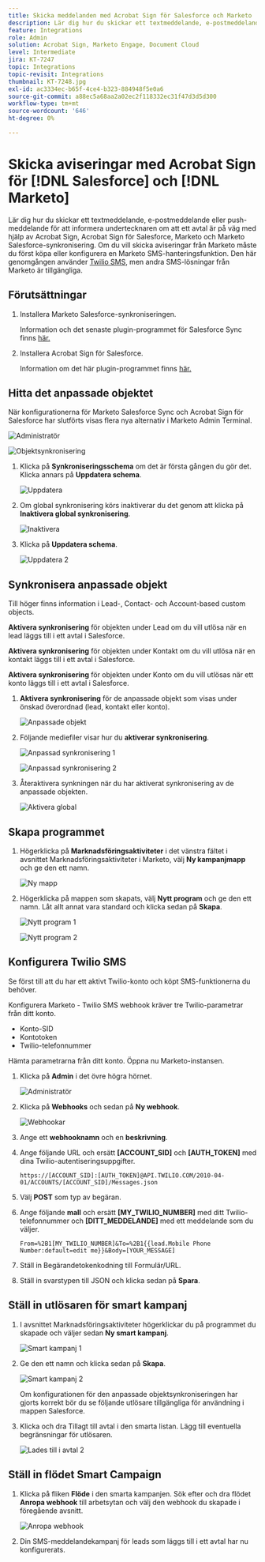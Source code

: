 ```yaml
---
title: Skicka meddelanden med Acrobat Sign för Salesforce och Marketo
description: Lär dig hur du skickar ett textmeddelande, e-postmeddelande eller push-meddelande för att informera undertecknaren om att ett avtal är på väg
feature: Integrations
role: Admin
solution: Acrobat Sign, Marketo Engage, Document Cloud
level: Intermediate
jira: KT-7247
topic: Integrations
topic-revisit: Integrations
thumbnail: KT-7248.jpg
exl-id: ac3334ec-b65f-4ce4-b323-884948f5e0a6
source-git-commit: a88ec5a68aa2a02ec2f118332ec31f47d3d5d300
workflow-type: tm+mt
source-wordcount: '646'
ht-degree: 0%

---
```


# Skicka aviseringar med Acrobat Sign för [!DNL Salesforce] och [!DNL Marketo]

Lär dig hur du skickar ett textmeddelande, e-postmeddelande eller push-meddelande för att informera undertecknaren om att ett avtal är på väg med hjälp av Acrobat Sign, Acrobat Sign för Salesforce, Marketo och Marketo Salesforce-synkronisering. Om du vill skicka aviseringar från Marketo måste du först köpa eller konfigurera en Marketo SMS-hanteringsfunktion. Den här genomgången använder [Twilio SMS](https://launchpoint.marketo.com/twilio/twilio-sms-for-marketo/), men andra SMS-lösningar från Marketo är tillgängliga.

## Förutsättningar

1. Installera Marketo Salesforce-synkroniseringen.

   Information och det senaste plugin-programmet för Salesforce Sync finns [här.](https://experienceleague.adobe.com/docs/marketo/using/product-docs/crm-sync/salesforce-sync/understanding-the-salesforce-sync.html?lang=sv-SE)

1. Installera Acrobat Sign för Salesforce.

   Information om det här plugin-programmet finns [här.](https://helpx.adobe.com/ca/sign/using/salesforce-integration-installation-guide.html)

## Hitta det anpassade objektet

När konfigurationerna för Marketo Salesforce Sync och Acrobat Sign för Salesforce har slutförts visas flera nya alternativ i Marketo Admin Terminal.

![Administratör](assets/adminTab.png)

![Objektsynkronisering](assets/salesforceAdmin.png)

1. Klicka på **Synkroniseringsschema** om det är första gången du gör det. Klicka annars på **Uppdatera schema**.

   ![Uppdatera](assets/refreshSchema1.png)

1. Om global synkronisering körs inaktiverar du det genom att klicka på **Inaktivera global synkronisering**.

   ![Inaktivera](assets/disableGlobal.png)

1. Klicka på **Uppdatera schema**.

   ![Uppdatera 2](assets/refreshSchema2.png)

## Synkronisera anpassade objekt

Till höger finns information i Lead-, Contact- och Account-based custom objects.

**Aktivera synkronisering** för objekten under Lead om du vill utlösa när en lead läggs till i ett avtal i Salesforce.

**Aktivera synkronisering** för objekten under Kontakt om du vill utlösa när en kontakt läggs till i ett avtal i Salesforce.

**Aktivera synkronisering** för objekten under Konto om du vill utlösas när ett konto läggs till i ett avtal i Salesforce.

1. **Aktivera synkronisering** för de anpassade objekt som visas under önskad överordnad (lead, kontakt eller konto).

   ![Anpassade objekt](assets/customObjects.png)

1. Följande mediefiler visar hur du **aktiverar synkronisering**.

   ![Anpassad synkronisering 1](assets/customObjectSync1.png)

   ![Anpassad synkronisering 2](assets/customObjectSync2.png)

1. Återaktivera synkningen när du har aktiverat synkronisering av de anpassade objekten.

   ![Aktivera global](assets/enableGlobal.png)

## Skapa programmet

1. Högerklicka på **Marknadsföringsaktiviteter** i det vänstra fältet i avsnittet Marknadsföringsaktiviteter i Marketo, välj **Ny kampanjmapp** och ge den ett namn.

   ![Ny mapp](assets/newFolder.png)

1. Högerklicka på mappen som skapats, välj **Nytt program** och ge den ett namn. Låt allt annat vara standard och klicka sedan på **Skapa**.

   ![Nytt program 1](assets/newProgram1.png)

   ![Nytt program 2](assets/newProgram2.png)

## Konfigurera Twilio SMS

Se först till att du har ett aktivt Twilio-konto och köpt SMS-funktionerna du behöver.

Konfigurera Marketo - Twilio SMS webhook kräver tre Twilio-parametrar från ditt konto.

- Konto-SID
- Kontotoken
- Twilio-telefonnummer

Hämta parametrarna från ditt konto. Öppna nu Marketo-instansen.

1. Klicka på **Admin** i det övre högra hörnet.

   ![Administratör](assets/adminTab.png)

1. Klicka på **Webhooks** och sedan på **Ny webhook**.

   ![Webhookar](assets/webhooks.png)

1. Ange ett **webhooknamn** och en **beskrivning**.

1. Ange följande URL och ersätt **[ACCOUNT_SID]** och **[AUTH_TOKEN]** med dina Twilio-autentiseringsuppgifter.

   ```
   https://[ACCOUNT_SID]:[AUTH_TOKEN]@API.TWILIO.COM/2010-04-01/ACCOUNTS/[ACCOUNT_SID]/Messages.json
   ```

1. Välj **POST** som typ av begäran.

1. Ange följande **mall** och ersätt **[MY_TWILIO_NUMBER]** med ditt Twilio-telefonnummer och **[DITT_MEDDELANDE]** med ett meddelande som du väljer.

   ```
   From=%2B1[MY_TWILIO_NUMBER]&To=%2B1{{lead.Mobile Phone Number:default=edit me}}&Body=[YOUR_MESSAGE]
   ```

1. Ställ in Begärandetokenkodning till Formulär/URL.

1. Ställ in svarstypen till JSON och klicka sedan på **Spara**.

## Ställ in utlösaren för smart kampanj

1. I avsnittet Marknadsföringsaktiviteter högerklickar du på programmet du skapade och väljer sedan **Ny smart kampanj**.

   ![Smart kampanj 1](assets/smartCampaign1.png)

1. Ge den ett namn och klicka sedan på **Skapa**.

   ![Smart kampanj 2](assets/smartCampaign3.png)

   Om konfigurationen för den anpassade objektsynkroniseringen har gjorts korrekt bör du se följande utlösare tillgängliga för användning i mappen Salesforce.

1. Klicka och dra Tillagt till avtal i den smarta listan. Lägg till eventuella begränsningar för utlösaren.

   ![Lades till i avtal 2](assets/addedToAgreement2.png)

## Ställ in flödet Smart Campaign

1. Klicka på fliken **Flöde** i den smarta kampanjen. Sök efter och dra flödet **Anropa webhook** till arbetsytan och välj den webhook du skapade i föregående avsnitt.

   ![Anropa webhook](assets/callWebhook.png)

1. Din SMS-meddelandekampanj för leads som läggs till i ett avtal har nu konfigurerats.
